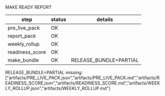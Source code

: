 MAKE READY REPORT

| step | status | details |
|------|--------|---------|
| pre_live_pack | OK |  |
| report_pack | OK |  |
| weekly_rollup | OK |  |
| readiness_score | OK |  |
| make_bundle | OK | RELEASE_BUNDLE=PARTIAL |

RELEASE_BUNDLE=PARTIAL
missing: ["artifacts/PRE_LIVE_PACK.json","artifacts/PRE_LIVE_PACK.md","artifacts/READINESS_SCORE.json","artifacts/READINESS_SCORE.md","artifacts/WEEKLY_ROLLUP.json","artifacts/WEEKLY_ROLLUP.md"]

